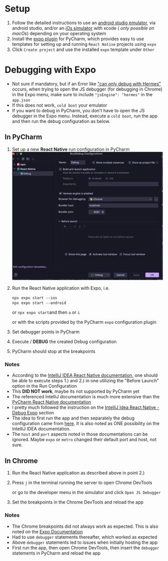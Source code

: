 # Setup

1. Follow the detailed instructions to use an [android studio emulator](https://docs.expo.dev/workflow/android-studio-emulator), via android studio, and/or an [iOs simulator](https://docs.expo.dev/workflow/ios-simulator/) with xcode (
   _only possible on macOs_) depending on your operating system
2. Install the [expo plugin](https://plugins.jetbrains.com/plugin/21395-expo) for PyCharm, which provides easy to use templates for setting up and running `React Native` projects using `expo`
3. Click `Create project` and use the installed `expo` template under `Other`

# Debugging with Expo

- Not sure if mandatory, but if an Error like ["can only debug with Hermes"](https://docs.expo.dev/guides/using-hermes/#troubleshooting) occurs, when trying to open the JS debugger (for debugging in Chrome) in the Expo menu, make sure to include `"jsEngine": "hermes"` in the `app.json`
- If this does not work, `cold boot` your emulator
- If you want to debug in PyCharm, you don't have to open the JS debugger in the Expo menu. Instead, execute a `cold boot`, run the app and then run the debug configuration as below.

## In PyCharm

1. Set up a new __React Native__ run configuration in PyCharm
   ![debug config](debug_config.png "Debug Config")
2. Run the React Native application with Expo, i.e.
    ```
    npx expo start --ios
    npx expo start --android
    ```
   or
   ```npx expo start```and then `a` or `i`

   or with the scripts provided by the PyCharm `expo` configuration plugin
3. Set debugger points in PyCharm
4. Execute / __DEBUG__ the created Debug configuration
5. PyCharm should stop at the breakpoints

### Notes

- According to the [IntelliJ IDEA React Native documentation](https://www.jetbrains.com/help/idea/react-native.html), one should be able to execute steps 1.) and 2.) in one utilizing the "Before Launch" option in the Run Configuration
- This __DID NOT work__, maybe its not supported by PyCharm yet
- The referenced IntelliJ documentation is much more extensive than the [PyCharm React Native documentation](https://www.jetbrains.com/help/pycharm/react-native.html)
- I pretty much followed the instruction on the [IntelliJ Idea React Native - Debug Expo](https://www.jetbrains.com/help/idea/react-native.html#ws_react_native_debug_expo) section
- The idea to first run the app and then separately the debug configuration came from [here](https://youtrack.jetbrains.com/issue/WEB-61442/Debugger-disconnects-when-debugging-React-Native-Apps-with-Hermes). It is also noted as ONE possibility on the IntelliJ IDEA documentation.
- The `host` and `port` aspects noted in those documentations can be ignored. Maybe `expo` or `metro` changed their default port and host, not sure.

## In Chrome

1. Run the React Native application as described above in point 2.)
2. Press `j` in the terminal running the server to open Chrome DevTools

   or go to the developer menu in the simulator and click `Open JS Debugger`
3. Set the breakpoints in the Chrome DevTools and reload the app

### Notes

- The Chrome breakpoints did not always work as expected. This is also noted on the [Expo Documentation](https://docs.expo.dev/debugging/tools/#pausing-on-breakpoints)
- Had to use `debugger` statements thereafter, which worked as expected
- Above `debugger` statements led to issues when initially hosting the app
- First run the app, then open Chrome DevTools, then insert the `debugger` statements in PyCharm and reload the app